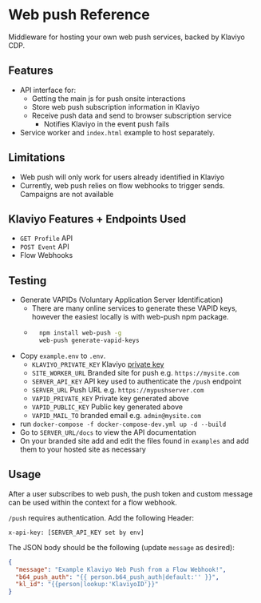 # Web push Reference

Middleware for hosting your own web push services, backed by Klaviyo CDP.

## Features

* API interface for:
    * Getting the main js for push onsite interactions
    * Store web push subscription information in Klaviyo
    * Receive push data and send to browser subscription service
        * Notifies Klaviyo in the event push fails
* Service worker and `index.html` example to host separately. 

## Limitations

* Web push will only work for users already identified in Klaviyo
* Currently, web push relies on flow webhooks to trigger sends. Campaigns are not available


## Klaviyo Features + Endpoints Used

* `GET Profile` API
* `POST Event` API
* Flow Webhooks

## Testing

* Generate VAPIDs (Voluntary Application Server Identification)
    * There are many online services to generate these VAPID keys, however the easiest locally is with web-push npm package.
    * ```bash
        npm install web-push -g
        web-push generate-vapid-keys
      ```
* Copy `example.env` to `.env`.
    * `KLAVIYO_PRIVATE_KEY` Klaviyo [private key](https://help.klaviyo.com/hc/en-us/articles/115005062267-How-to-Manage-Your-Account-s-API-Keys#generate-a-private-api-key3)
    * `SITE_WORKER_URL` Branded site for push e.g. `https://mysite.com`
    * `SERVER_API_KEY` API key used to authenticate the `/push` endpoint
    * `SERVER_URL` Push URL e.g. `https://mypushserver.com`
    * `VAPID_PRIVATE_KEY` Private key generated above
    * `VAPID_PUBLIC_KEY` Public key generated above
    * `VAPID_MAIL_TO` branded email e.g. `admin@mysite.com`
* run `docker-compose -f docker-compose-dev.yml up -d --build`
* Go to `SERVER_URL/docs` to view the API documentation
* On your branded site add and edit the files found in `examples` and add them to your hosted site as necessary

## Usage

After a user subscribes to web push, the push token and custom message can be used within the
context for a flow webhook.

`/push` requires authentication. Add the following Header:

```
x-api-key: [SERVER_API_KEY set by env]
```

The JSON body should be the following (update `message` as desired):

```json
{
  "message": "Example Klaviyo Web Push from a Flow Webhook!",
  "b64_push_auth": "{{ person.b64_push_auth|default:'' }}",
  "kl_id": "{{person|lookup:'KlaviyoID'}}"
}
```
